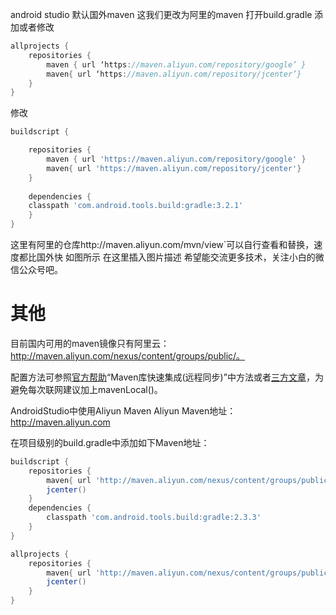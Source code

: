 android studio 默认国外maven
这我们更改为阿里的maven
打开build.gradle
添加或者修改

```groovy
allprojects {
	repositories {
		maven { url ‘https://maven.aliyun.com/repository/google’ }
		maven{ url ‘https://maven.aliyun.com/repository/jcenter’}
	}
}
```



修改

```groovy
buildscript {

	repositories {
    	maven { url 'https://maven.aliyun.com/repository/google' }
    	maven{ url 'https://maven.aliyun.com/repository/jcenter'}
	}
	
    dependencies {
    classpath 'com.android.tools.build:gradle:3.2.1'
	}
}
```

这里有阿里的仓库http://maven.aliyun.com/mvn/view`可以自行查看和替换，速度都比国外快
如图所示
在这里插入图片描述
希望能交流更多技术，关注小白的微信公众号吧。



# 其他

目前国内可用的maven镜像只有阿里云：http://maven.aliyun.com/nexus/content/groups/public/。

配置方法可参照[官方帮助](https://help.aliyun.com/document_detail/51056.html)“Maven库快速集成(远程同步)”中方法或者[三方文章](http://blog.csdn.net/guodongAndroid/article/details/74598095)，为避免每次联网建议加上mavenLocal()。



AndroidStudio中使用Aliyun Maven
Aliyun Maven地址：http://maven.aliyun.com

在项目级别的build.gradle中添加如下Maven地址：

```groovy
buildscript {
    repositories {
        maven{ url 'http://maven.aliyun.com/nexus/content/groups/public/'}
        jcenter()
    }
    dependencies {
        classpath 'com.android.tools.build:gradle:2.3.3'
    }
}

allprojects {
    repositories {
        maven{ url 'http://maven.aliyun.com/nexus/content/groups/public/'}
        jcenter()
    }
}
```